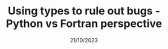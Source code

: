 ---
title: Using types to rule out bugs - Python vs Fortran perspective
month: October
date: 21/10/2023
year: 2023
pos: 1
venue: "African Institute of Mathematical Sciences, Training day for the World Climate Research Programme, Open Science Conference, Kigali, Rwanda"
event-url: https://wcrp-osc2023.org/side-event-wm02
slides-pdf: https://drive.google.com/file/d/1tuXnrbbND_cHmE5xpgIJ6u--CUaCiX2J/view?usp=drive_link
---